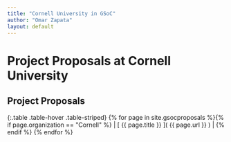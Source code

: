 ```yaml
---
title: "Cornell University in GSoC"
author: "Omar Zapata"
layout: default
---
```

# Project Proposals at Cornell University

## Project Proposals

{:.table .table-hover .table-striped}
{% for page in site.gsocproposals %}{% if page.organization == "Cornell" %} | [ {{ page.title }} ]( {{ page.url }} ) | {% endif %}
{% endfor %}
